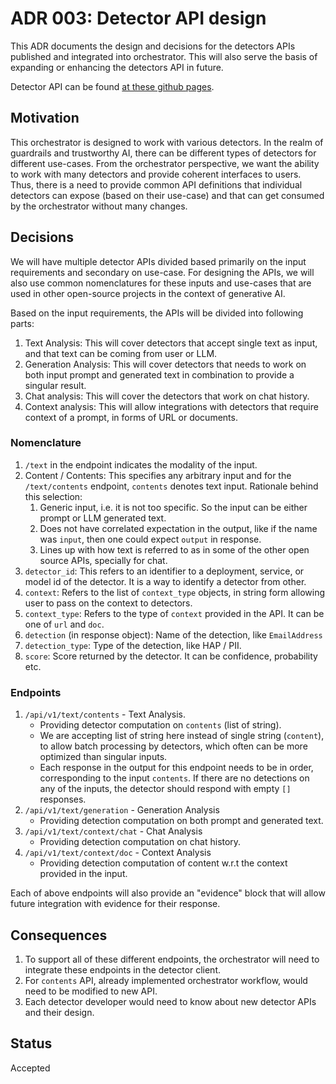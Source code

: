 # ADR 003: Detector API design

This ADR documents the design and decisions for the detectors APIs published and integrated into orchestrator. This will also serve the basis of expanding or enhancing the detectors API in future.

Detector API can be found [at these github pages](https://foundation-model-stack.github.io/fms-guardrails-orchestrator/?urls.primaryName=Detector+API).

## Motivation

This orchestrator is designed to work with various detectors. In the realm of guardrails and trustworthy AI, there can be different types of detectors for different use-cases. From the orchestrator perspective, we want the ability to work with many detectors and provide coherent interfaces to users. Thus, there is a need to provide common API definitions that individual detectors can expose (based on their use-case) and that can get consumed by the orchestrator without many changes.

## Decisions

We will have multiple detector APIs divided based primarily on the input requirements and secondary on use-case. For designing the APIs, we will also use common nomenclatures for these inputs and use-cases that are used in other open-source projects in the context of generative AI.

Based on the input requirements, the APIs will be divided into following parts:
1. Text Analysis: This will cover detectors that accept single text as input, and that text can be coming from user or LLM.
1. Generation Analysis: This will cover detectors that needs to work on both input prompt and generated text in combination to provide a singular result.
1. Chat analysis: This will cover the detectors that work on chat history.
1. Context analysis: This will allow integrations with detectors that require context of a prompt, in forms of URL or documents.

### Nomenclature
1. `/text` in the endpoint indicates the modality of the input.
1. Content / Contents: This specifies any arbitrary input and for the `/text/contents` endpoint, `contents` denotes text input. Rationale behind this selection:
    1. Generic input, i.e. it is not too specific. So the input can be either prompt or LLM generated text.
    1. Does not have correlated expectation in the output, like if the name was `input`, then one could expect `output` in response.
    1. Lines up with how text is referred to as in some of the other open source APIs, specially for chat.
1. `detector_id`: This refers to an identifier to a deployment, service, or model id of the detector. It is a way to identify a detector from other.
1. `context`: Refers to the list of `context_type` objects, in string form allowing user to pass on the context to detectors.
1. `context_type`: Refers to the type of `context` provided in the API. It can be one of `url` and `doc`. 
1. `detection` (in response object): Name of the detection, like `EmailAddress`
1. `detection_type`: Type of the detection, like HAP / PII.
1. `score`: Score returned by the detector. It can be confidence, probability etc.

### Endpoints

1. `/api/v1/text/contents` - Text Analysis.
    - Providing detector computation on `contents` (list of string).
    - We are accepting list of string here instead of single string (`content`), to allow batch processing by detectors, which often can be more optimized than singular inputs.
    - Each response in the output for this endpoint needs to be in order, corresponding to the input `contents`. If there are no detections on any of the inputs, the detector should respond with empty `[]` responses.
1. `/api/v1/text/generation` - Generation Analysis
    - Providing detection computation on both prompt and generated text.
1. `/api/v1/text/context/chat` - Chat Analysis
    - Providing detection computation on chat history.
1. `/api/v1/text/context/doc` - Context Analysis
    - Providing detection computation of content w.r.t the context provided in the input.

Each of above endpoints will also provide an "evidence" block that will allow future integration with evidence for their response.

## Consequences

1. To support all of these different endpoints, the orchestrator will need to integrate these endpoints in the detector client.
1. For `contents` API, already implemented orchestrator workflow, would need to be modified to new API.
1. Each detector developer would need to know about new detector APIs and their design.

## Status

Accepted
